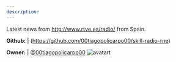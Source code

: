 ```yaml
---
description: 
---
```

Latest news from http://www.rtve.es/radio/ from Spain.

**Github:** | (https://github.com/00tiagopolicarpo00/skill-radio-rne)

**Owner:** | [@00tiagopolicarpo00](https://github.com/00tiagopolicarpo00) ![avatart](https://avatars1.githubusercontent.com/u/23580329?v=4)


